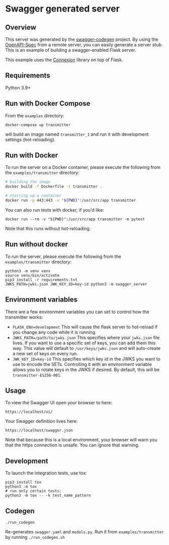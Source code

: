 # Swagger generated server

## Overview
This server was generated by the [swagger-codegen](https://github.com/swagger-api/swagger-codegen) project. By using the
[OpenAPI-Spec](https://github.com/swagger-api/swagger-core/wiki) from a remote server, you can easily generate a server stub.  This
is an example of building a swagger-enabled Flask server.

This example uses the [Connexion](https://github.com/zalando/connexion) library on top of Flask.

## Requirements
Python 3.9+

## Run with Docker Compose

From the `examples` directory:
```
docker-compose up transmitter
```
will build an image named `transmitter_1` and run it with development settings (hot-reloading).

## Run with Docker

To run the server on a Docker container, please execute the following from the `examples/transmitter` directory:

```bash
# building the image
docker build -f Dockerfile -t transmitter .

# starting up a container
docker run -p 443:443 -v "${PWD}":/usr/src/app transmitter
```

You can also run tests with docker, if you'd like:
```
docker run --rm -v "${PWD}":/usr/src/app transmitter -m pytest
```

Note that this runs without hot-reloading.

## Run without docker
To run the server, please execute the following from the `examples/transmitter` directory:

```
python3 -m venv venv
source venv/bin/activate
pip3 install -r requirements.txt
JWKS_PATH=jwks.json JWK_KEY_ID=key-id python3 -m swagger_server
```

## Environment variables
There are a few environment variables you can set to control how the transmitter
works:

- `FLASK_ENV=development` This will cause the flask server to hot-reload if you change
any code while it is running.
- `JWKS_PATH=/path/to/jwks.json` This specifies where your `jwks.json` file lives.
If you want to use a specific set of keys, you can add them this way. This value
will default to `/usr/keys/jwks.json` and will auto-create a new set of keys on
every run.
- `JWK_KEY_ID=key-id` This specifies which key id in the JWKS you want to use to
encode the SETs. Controlling it with an environment variable allows you to rotate keys
in the JWKS if desired. By default, this will be `transmitter-ES256-001`.

## Usage
To view the Swagger UI open your browser to here:

```
https://localhost/ui/
```

Your Swagger definition lives here:

```
https://localhost/swagger.json
```

Note that because this is a local environment, your browser will warn you that
the https connection is unsafe. You can ignore that warning.

## Development
To launch the integration tests, use tox:
```
pip3 install tox
python3 -m tox
# run only certain tests:
python3 -m tox -- -k test_name_pattern
```



## Codegen

```
./run_codegen
```
Re-generates `swagger.yaml` and `models.py`. Run it from `examples/transmitter`
by running `./run_codegen.sh`
